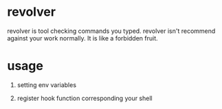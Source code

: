 # revolver

revolver is tool checking commands you typed. revolver isn't recommend against your work normally. It is like a forbidden fruit.

# usage

1. setting env variables

2. register hook function corresponding your shell

